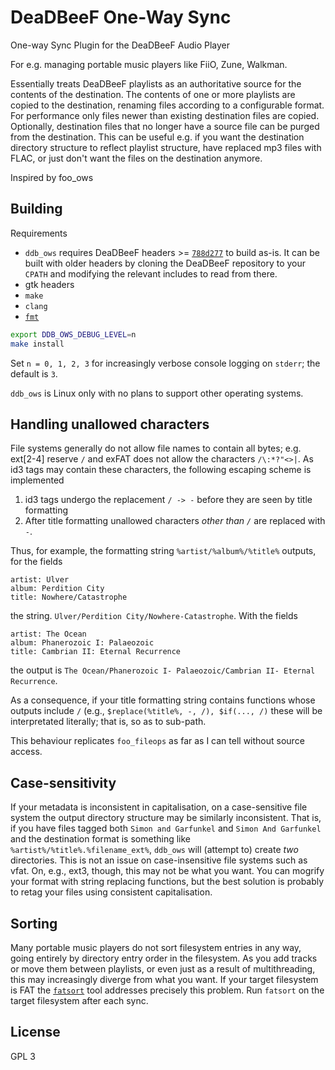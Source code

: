 # DeaDBeeF One-Way Sync
One-way Sync Plugin for the DeaDBeeF Audio Player

For e.g. managing portable music players like FiiO, Zune, Walkman.

Essentially treats DeaDBeeF playlists as an authoritative source for the contents of the destination.
The contents of one or more playlists are copied to the destination, renaming files according to a configurable format.
For performance only files newer than existing destination files are copied.
Optionally, destination files that no longer have a source file can be purged from the destination.
This can be useful e.g. if you want the destination directory structure to reflect playlist structure, have replaced mp3 files with FLAC, or just don't want the files on the destination anymore.

Inspired by foo_ows

## Building

Requirements
- `ddb_ows` requires DeaDBeeF headers >= [`788d277`](https://github.com/DeaDBeeF-Player/deadbeef/commit/788d277ac08ecaed5b8a215b0e7146d7630c71df) to build as-is.
It can be built with older headers by cloning the DeaDBeeF repository to your `CPATH` and modifying the relevant includes to read from there.
- gtk headers
- `make`
- `clang`
- [`fmt`](https://github.com/fmtlib/fmt)

```sh
export DDB_OWS_DEBUG_LEVEL=n
make install
```
Set `n = 0, 1, 2, 3` for increasingly verbose console logging on `stderr`;
the default is `3`.

`ddb_ows` is Linux only with no plans to support other operating systems.

## Handling unallowed characters

File systems generally do not allow file names to contain all bytes; e.g. ext[2-4] reserve `/` and exFAT does not allow the characters `/\:*?"<>|`.
As id3 tags may contain these characters, the following escaping scheme is implemented

1. id3 tags undergo the replacement `/ -> -` before they are seen by title formatting
2. After title formatting unallowed characters *other than `/`* are replaced with `-`.

Thus, for example, the formatting string `%artist/%album%/%title%` outputs, for the fields
```
artist: Ulver
album: Perdition City
title: Nowhere/Catastrophe
```
the string. `Ulver/Perdition City/Nowhere-Catastrophe`.
With the fields
```
artist: The Ocean
album: Phanerozoic I: Palaeozoic
title: Cambrian II: Eternal Recurrence
```
the output is `The Ocean/Phanerozoic I- Palaeozoic/Cambrian II- Eternal Recurrence`.

As a consequence, if your title formatting string contains functions whose outputs include `/` (e.g., `$replace(%title%, -, /), $if(..., /)` these will be interpretated literally;
that is, so as to sub-path.

This behaviour replicates `foo_fileops` as far as I can tell without source access.

## Case-sensitivity

If your metadata is inconsistent in capitalisation, on a case-sensitive file system the output directory structure may be similarly inconsistent.
That is, if you have files tagged both `Simon and Garfunkel` and `Simon And Garfunkel` and the destination format is something like `%artist%/%title%.%filename_ext%`, `ddb_ows` will (attempt to) create *two* directories.
This is not an issue on case-insensitive file systems such as vfat.
On, e.g., ext3, though, this may not be what you want.
You can mogrify your format with string replacing functions, but the best solution is probably to retag your files using consistent capitalisation.

## Sorting

Many portable music players do not sort filesystem entries in any way, going entirely by directory entry order in the filesystem.
As you add tracks or move them between playlists, or even just as a result of multithreading, this may increasingly diverge from what you want.
If your target filesystem is FAT the [`fatsort`](https://fatsort.sourceforge.io/) tool addresses precisely this problem.
Run `fatsort` on the target filesystem after each sync.

## License

GPL 3
